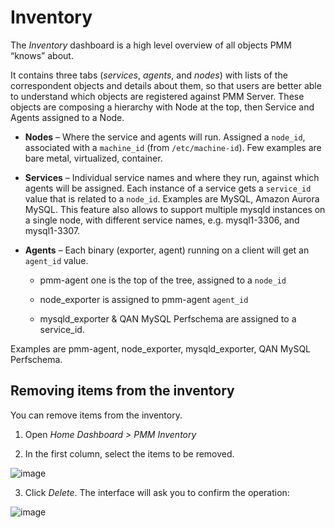# Inventory

The *Inventory* dashboard is a high level overview of all objects PMM “knows”
about.

It contains three tabs (*services*, *agents*, and *nodes*) with lists of the
correspondent objects and details about them, so that users are better able to
understand which objects are registered against PMM Server. These objects are
composing a hierarchy with Node at the top, then Service and Agents assigned to
a Node.


* **Nodes** – Where the service and agents will run. Assigned a `node_id`,
associated with a `machine_id` (from `/etc/machine-id`). Few examples are
bare metal, virtualized, container.


* **Services** – Individual service names and where they run, against which
agents will be assigned. Each instance of a service gets a `service_id`
value that is related to a `node_id`. Examples are MySQL, Amazon Aurora
MySQL. This feature also allows to support multiple mysqld instances on
a single node, with different service names, e.g. mysql1-3306, and mysql1-3307.


* **Agents** – Each binary (exporter, agent) running on a client will get an
`agent_id` value.


    * pmm-agent one is the top of the tree, assigned to a `node_id`


    * node_exporter is assigned to pmm-agent `agent_id`


    * mysqld_exporter & QAN MySQL Perfschema are assigned to a service_id.

Examples are pmm-agent, node_exporter, mysqld_exporter, QAN MySQL Perfschema.

## Removing items from the inventory

You can remove items from the inventory.


1. Open *Home Dashboard > PMM Inventory*


2. In the first column, select the items to be removed.



![image](/_images/inventory-delete-object.png)


3. Click *Delete*. The interface will ask you to confirm the operation:



![image](/_images/inventory-confirm-delete.png)
